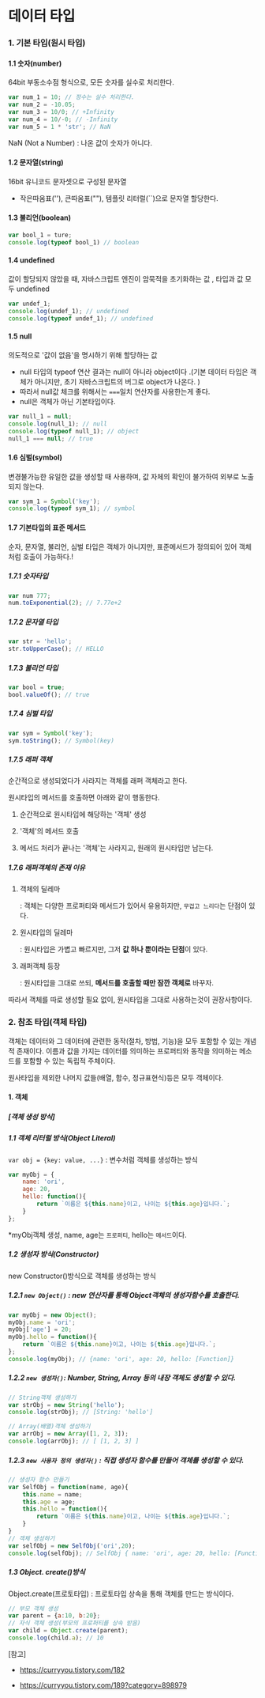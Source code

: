 # 데이터 타입

### 1. 기본 타입(원시 타입)

#### 1.1 숫자(number) 

64bit 부동소수점 형식으로, 모든 숫자를 실수로 처리한다.

```javascript
var num_1 = 10; // 정수는 실수 처리한다.
var num_2 = -10.05; 
var num_3 = 10/0; // +Infinity
var num_4 = 10/-0; // -Infinity
var num_5 = 1 * 'str'; // NaN
```

NaN (Not a Number) : 나온 값이 숫자가 아니다. 

#### 1.2 문자열(string)

16bit 유니코드 문자셋으로 구성된 문자열 

- 작은따옴표(''), 큰따옴표(""), 템플릿 리터럴(``)으로 문자열 할당한다.

#### 1.3 불리언(boolean)

```javascript
var bool_1 = ture;
console.log(typeof bool_1) // boolean
```

#### 1.4 undefined

값이 할당되지 않았을 때, 자바스크립트 엔진이 암묵적을 초기화하는 값 , 타입과 값 모두 undefined

```javascript
var undef_1;
console.log(undef_1); // undefined
console.log(typeof undef_1); // undefined
```

#### 1.5 null

의도적으로 '값이 없음'을 명시하기 위해 할당하는 값

- null 타입의 typeof 연산 결과는 null이 아니라 object이다 .(기본 데이터 타입은 객체가 아니지만, 초기 자바스크립트의 버그로 object가 나온다. )
- 따라서 null값 체크를 위해서는 `===`일치 연산자를 사용한는게 좋다.
- null은 객체가 아닌 기본타입이다. 

```javascript
var null_1 = null;
console.log(null_1); // null
console.log(typeof null_1); // object
null_1 === null; // true
```

#### 1.6 심벌(symbol)

변경불가능한 유일한 값을 생성할 때 사용하며, 값 자체의 확인이 불가하여 외부로 노출되지 않는다.

```javascript
var sym_1 = Symbol('key');
console.log(typeof sym_1); // symbol
```

#### 1.7 기본타입의 표준 메서드

순자, 문자열, 불리언, 심벌 타입은 객체가 아니지만, 표준메서드가 정의되어 있어 객체처럼 호출이 가능하다.!

##### 1.7.1 숫자타입

```javascript
var num 777;
num.toExponential(2); // 7.77e+2
```

##### 1.7.2 문자열 타입

```javascript
var str = 'hello';
str.toUpperCase(); // HELLO
```

##### 1.7.3 불리언 타입

```javascript
var bool = true;
bool.valueOf(); // true
```

##### 1.7.4 심벌 타입

```javascript
var sym = Symbol('key');
sym.toString(); // Symbol(key)
```

##### 1.7.5 래퍼 객체

순간적으로 생성되었다가 사라지는 객체를 래퍼 객체라고 한다.

원시타입의 메서드를 호출하면 아래와 같이 행동한다. 

1. 순간적으로 원시타입에 해당하는 '객체' 생성

2. '객체'의 메서드 호출

3. 메서드 처리가 끝나는 '객체'는 사라지고, 원래의 원시타입만 남는다.

##### 1.7.6 래퍼객체의 존재 이유

1. 객체의 딜레마 

   : 객체는 다양한 프로퍼티와 메서드가 있어서 유용하지만, `무겁고 느리다`는 단점이 있다. 

2. 원시타입의 딜레마

   : 원시타입은 가볍고 빠르지만, 그저 **값 하나 뿐이라는 단점**이 있다. 

3. 래퍼객체 등장

   : 원시타입을 그대로 쓰되, **메서드를 호출할 때만 잠깐 객체로** 바꾸자.

따라서 객체를 따로 생성할 필요 없이, 원시타입을 그대로 사용하는것이 권장사항이다. 

### 2. 참조 타입(객체 타입)

객체는 데이터와 그 데이터에 관련한 동작(절차, 방법, 기능)을 모두 포함할 수 있는 개념적 존재이다. 이름과 값을 가지는 데이터를 의미하는 프로퍼티와 동작을 의미하는 메소드를 포함할 수 있는 독립적 주체이다. 

원사타입을 제외한 나머지 값들(배열, 함수, 정규표현식)등은 모두 객체이다. 

#### 1. 객체

##### [객체 생성 방식]

##### 1.1 객체 리터럴 방식(Object Literal)

`var obj = {key: value, ...}` : 변수처럼 객체를 생성하는 방식

```javascript
var myObj = {
    name: 'ori',
    age: 20,
    hello: function(){
        return `이름은 ${this.name}이고, 나이는 ${this.age}입니다.`;
    }
};
```

*myObj객체 생성, name, age는 `프로퍼티`, hello는 `메서드`이다.

##### 1.2 생성자 방식(Constructor)

new Constructor()방식으로 객체를 생성하는 방식

##### 1.2.1 `new Object()` : new 연산자를 통해 Object객체의 생성자함수를 호출한다. 

```javascript
var myObj = new Object();
myObj.name = 'ori';
myObj['age'] = 20;
myObj.hello = function(){
    return `이름은 ${this.name}이고, 나이는 ${this.age}입니다.`;
};
console.log(myObj); // {name: 'ori', age: 20, hello: [Function]}
```

##### 1.2.2 `new 생성자()`: Number, String, Array 등의 내장 객체도 생성할 수 있다.

```javascript
// String객체 생성하기
var strObj = new String('hello');
console.log(strObj); // [String: 'hello']

// Array(배열)객체 생성하기
var arrObj = new Array([1, 2, 3]);
console.log(arrObj); // [ [1, 2, 3] ]
```

##### 1.2.3 `new 사용자 정의 생성자()` : 직접 생성자 함수를 만들어 객체를 생성할 수 있다.

```javascript
// 생성자 함수 만들기
var SelfObj = function(name, age){
    this.name = name;
    this.age = age;
    this.hello = function(){
        return `이름은 ${this.name}이고, 나이는 ${this.age}입니다.`;
    }
}
// 객체 생성하기
var selfObj = new SelfObj('ori',20);
console.log(selfObj); // SelfObj { name: 'ori', age: 20, hello: [Function] }
```

##### 1.3 Object. create()방식

Object.create(프로토타입) : 프로토타입 상속을 통해 객체를 만드는 방식이다. 

```javascript
// 부모 객체 생성
var parent = {a:10, b:20};
// 자식 객체 생성(부모의 프로퍼티를 상속 받음)
var child = Object.create(parent);
console.log(child.a); // 10
```



[참고]

- https://curryyou.tistory.com/182

- https://curryyou.tistory.com/189?category=898979